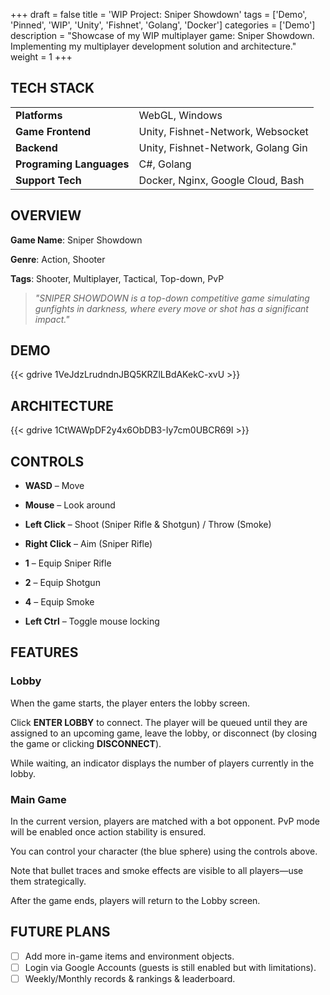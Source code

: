 +++
draft = false
title = 'WIP Project: Sniper Showdown'
tags = ['Demo', 'Pinned', 'WIP', 'Unity', 'Fishnet', 'Golang', 'Docker']
categories = ['Demo']
description = "Showcase of my WIP multiplayer game: Sniper Showdown. Implementing my multiplayer development solution and architecture."
weight = 1
+++

## TECH STACK

|                          |                                    | 
|:-------------------------|:-----------------------------------|
| **Platforms**            | WebGL, Windows                     | 
| **Game Frontend**        | Unity, Fishnet-Network, Websocket  | 
| **Backend**              | Unity, Fishnet-Network, Golang Gin | 
| **Programing Languages** | C#, Golang                         | 
| **Support Tech**         | Docker, Nginx, Google Cloud, Bash  | 

## OVERVIEW

**Game Name**: Sniper Showdown

**Genre**: Action, Shooter

**Tags**: Shooter, Multiplayer, Tactical, Top-down, PvP

> *"SNIPER SHOWDOWN is a top-down competitive game simulating gunfights in darkness, where every move or shot has a
significant impact."*

## DEMO

{{< gdrive 1VeJdzLrudndnJBQ5KRZlLBdAKekC-xvU >}}

## ARCHITECTURE

{{< gdrive 1CtWAWpDF2y4x6ObDB3-Iy7cm0UBCR69I >}}

## CONTROLS

- **WASD** – Move

- **Mouse** – Look around

- **Left Click** – Shoot (Sniper Rifle & Shotgun) / Throw (Smoke)

- **Right Click** – Aim (Sniper Rifle)

- **1** – Equip Sniper Rifle

- **2** – Equip Shotgun

- **4** – Equip Smoke

- **Left Ctrl** – Toggle mouse locking

## FEATURES

### Lobby

When the game starts, the player enters the lobby screen.

Click **ENTER LOBBY** to connect. The player will be queued until they are assigned to an upcoming game, leave the
lobby, or disconnect (by closing the game or clicking **DISCONNECT**).

While waiting, an indicator displays the number of players currently in the lobby.

### Main Game

In the current version, players are matched with a bot opponent. PvP mode will be enabled once action stability is
ensured.

You can control your character (the blue sphere) using the controls above.

Note that bullet traces and smoke effects are visible to all players—use them strategically.

After the game ends, players will return to the Lobby screen.

## FUTURE PLANS

- [ ] Add more in-game items and environment objects.
- [ ] Login via Google Accounts (guests is still enabled but with limitations).
- [ ] Weekly/Monthly records & rankings & leaderboard.